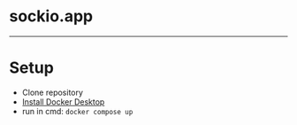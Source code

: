 # sockio.app

----

# Setup
- Clone repository
- [Install Docker Desktop](https://desktop.docker.com/win/main/amd64/Docker%20Desktop%20Installer.exe?utm_source=docker&utm_medium=webreferral&utm_campaign=docs-driven-download-windows)
- run in cmd: ```docker compose up```
